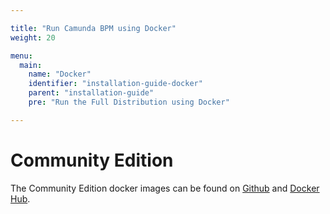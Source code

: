```yaml
---

title: "Run Camunda BPM using Docker"
weight: 20

menu:
  main:
    name: "Docker"
    identifier: "installation-guide-docker"
    parent: "installation-guide"
    pre: "Run the Full Distribution using Docker"

---
```


# Community Edition

The Community Edition docker images can be found on [Github](https://github.com/camunda/docker-camunda-bpm-platform) and [Docker Hub](https://hub.docker.com/r/camunda/camunda-bpm-platform/).

